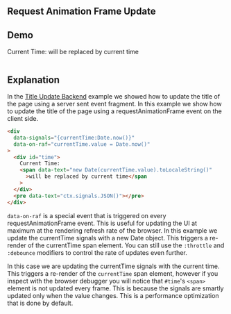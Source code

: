 ## Request Animation Frame Update

## Demo

<div data-signals="{currentTime:Date.now()}" data-on-raf="currentTime.value = Date.now()">
  <div id="time">Current Time: <span data-text="new Date(currentTime.value).toLocaleString()">will be replaced by current time</span></div>
  <pre data-text="ctx.signals.JSON()"></pre>
</div>

## Explanation

In the [Title Update Backend](/examples/title_update_backend) example we showed how to update the title of the page using a server sent event fragment. In this example we show how to update the title of the page using a requestAnimationFrame event on the client side.

```html
<div
  data-signals="{currentTime:Date.now()}"
  data-on-raf="currentTime.value = Date.now()"
>
  <div id="time">
    Current Time:
    <span data-text="new Date(currentTime.value).toLocaleString()"
      >will be replaced by current time</span
    >
  </div>
  <pre data-text="ctx.signals.JSON()"></pre>
</div>
```

`data-on-raf` is a special event that is triggered on every requestAnimationFrame event. This is useful for updating the UI at maximum at the rendering refresh rate of the browser. In this example we update the currentTime signals with a new Date object. This triggers a re-render of the currentTime span element. You can still use the `:throttle` and `:debounce` modifiers to control the rate of updates even further.

In this case we are updating the currentTime signals with the current time. This triggers a re-render of the `currentTime` span element, however if you inspect with the browser debugger you will notice that `#time`'s `<span>` element is not updated every frame. This is because the signals are smartly updated only when the value changes. This is a performance optimization that is done by default.
